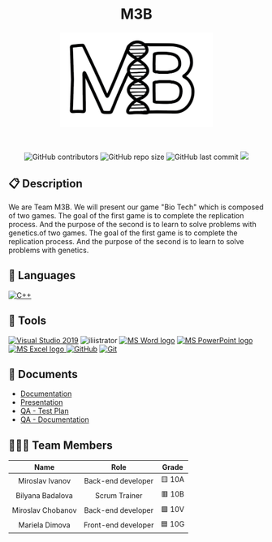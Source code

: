 <h1 align="center">M3B</h1>
<p align = "center">
  <img alt="logo" src="photos/logo/logo.png" width=300px>
</p>

<br>
<p align = "center">
    <img alt="GitHub contributors" src="https://img.shields.io/github/contributors/BSBadalova21/M3B?style=flat-square">
    <img alt="GitHub repo size" src="https://img.shields.io/github/repo-size/BSBadalova21/M3B?style=flat-square">
    <img alt="GitHub last commit" src="https://img.shields.io/github/last-commit/BSBadalova21/M3B?style=flat-square">
    <img src="https://img.shields.io/github/languages/count/BSBadalova21/M3B?style=flat-square">
</p>

## 📋 Description
We are Team M3B. We will present our game "Bio Tech" which is composed of two games. The goal of the first game is to complete the replication process. And the purpose of the second is to learn to solve problems with genetics.of two games. The goal of the first game is to complete the replication process. And the purpose of the second is to learn to solve problems with genetics.
## 🚀 Languages 
  <p align="left"> 
  <a href="https://www.cplusplus.com/"><img src="https://img.icons8.com/color/48/000000/c-plus-plus-logo.png" alt="C++"/></a>
  </p>

## 🔧 Tools 
  <p align="left"> 
  <a href="https://visualstudio.microsoft.com/"><img src="https://img.icons8.com/fluency/48/000000/visual-studio.png" alt="Visual Studio 2019"/></a>
  <a><img src="https://cdn-icons-png.flaticon.com/512/5611/5611037.png" alt="iliistrator" heigh=48px width=48px/> </a>
    <a href="https://www.microsoft.com/en-ww/microsoft-365/word"><img src="https://img.icons8.com/fluency/48/000000/microsoft-word-2019.png" alt="MS Word logo" width=48px /></a>
    <a href="https://www.microsoft.com/en-us/microsoft-365/powerpoint"><img src="https://img.icons8.com/fluency/48/000000/microsoft-powerpoint-2019.png" alt="MS PowerPoint logo" width=48px />
    <a href="https://www.microsoft.com/en-us/microsoft-365/excel"><img src="https://img.icons8.com/fluency/48/000000/microsoft-excel-2019.png" alt="MS Excel logo"/>
     <a href="https://git-scm.com/"><img src="https://cdn-icons-png.flaticon.com/512/25/25231.png" alt="GitHub" heigh=48px width=48px/></a>
    <a href="https://git-scm.com/"><img src="https://img.icons8.com/color/48/000000/git.png" alt="Git"/></a>
    </a>
  </p> 
  
## 💼 Documents
- [Documentation](https://codingburgas-my.sharepoint.com/:w:/g/personal/bsbadalova21_codingburgas_bg/EQU7ZIC0bkFBoSBHNlR8NOYBN22KNMWBdQ4KyufAlQKtkg?e=DUJCXN)
- [Presentation](https://codingburgas-my.sharepoint.com/:p:/g/personal/bsbadalova21_codingburgas_bg/EezXTuYLS1VGq69cIaJA1ioBaQai0fKEWdeimTbGqPW5yA?e=KBavYK)
- [QA - Test Plan](https://codingburgas-my.sharepoint.com/:w:/g/personal/bsbadalova21_codingburgas_bg/EdW00GIRG5dBuuaezHHsI3wBn_u_F_OuSXd1AlosLeJvZw?e=hllMKu)
- [QA - Documentation](https://codingburgas-my.sharepoint.com/:x:/g/personal/bsbadalova21_codingburgas_bg/EcNA5UX8zBtKtL-czNmzACcBPpGZab-eJYYpsR5f3kJLcA?e=EKwbme)
## 👨🏻‍💻 Team Members
| **Name** | **Role** | **Grade** |
| :---:   | :---: | :---: |
| Miroslav Ivanov| Back-end developer | 🟨 10A |
| Bilyana Badalova | Scrum Trainer  | 🟥 10B |
| Miroslav Chobanov | Back-end developer  | 🟩 10V |
| Mariela Dimova |  Front-end developer  | 🟦 10G |

